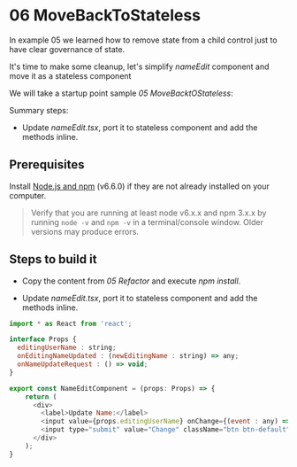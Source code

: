 # 06 MoveBackToStateless

In example 05 we learned how to remove state from a child control just to have clear governance of state.

It's time to make some cleanup, let's simplify _nameEdit_ component and move it as a stateless component


We will take a startup point sample _05 MoveBacktOStateless_:

Summary steps:

- Update _nameEdit.tsx_, port it to stateless component and add the methods inline.


## Prerequisites

Install [Node.js and npm](https://nodejs.org/en/) (v6.6.0) if they are not already installed on your computer.

> Verify that you are running at least node v6.x.x and npm 3.x.x by running `node -v` and `npm -v` in a terminal/console window. Older versions may produce errors.

## Steps to build it

- Copy the content from _05 Refactor_ and execute _npm install_.

- Update _nameEdit.tsx_, port it to stateless component and add the methods inline.

```javascript
import * as React from 'react';

interface Props {
  editingUserName : string;
  onEditingNameUpdated : (newEditingName : string) => any;
  onNameUpdateRequest : () => void;
}

export const NameEditComponent = (props: Props) => {
    return (
      <div>
        <label>Update Name:</label>
        <input value={props.editingUserName} onChange={(event : any) => props.onEditingNameUpdated(event.target.value)}/>
        <input type="submit" value="Change" className="btn btn-default" onClick={props.onNameUpdateRequest} />
      </div>
    );
}
```
